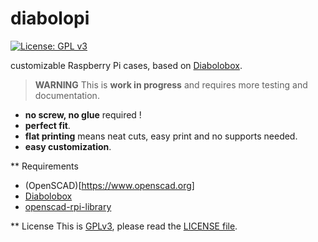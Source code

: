 # diabolopi
[![License: GPL v3](https://img.shields.io/badge/License-GPLv3-blue.svg)](https://www.gnu.org/licenses/gpl-3.0)

customizable Raspberry Pi cases, based on [Diabolobox](https://github.com/ptitluc/diabolobox).

> **WARNING**
This is **work in progress** and requires more testing and documentation.

* **no screw, no glue** required !
* **perfect fit**.
* **flat printing** means neat cuts, easy print and no supports needed.
* **easy customization**.

** Requirements
* (OpenSCAD)[https://www.openscad.org]
* [Diabolobox](https://github.com/ptitluc/diabolobox)
* [openscad-rpi-library](https://github.com/RigacciOrg/openscad-rpi-library)

** License
This is [GPLv3](https://www.gnu.org/licenses/gpl-3.0), please read the [LICENSE file](LICENSE).
